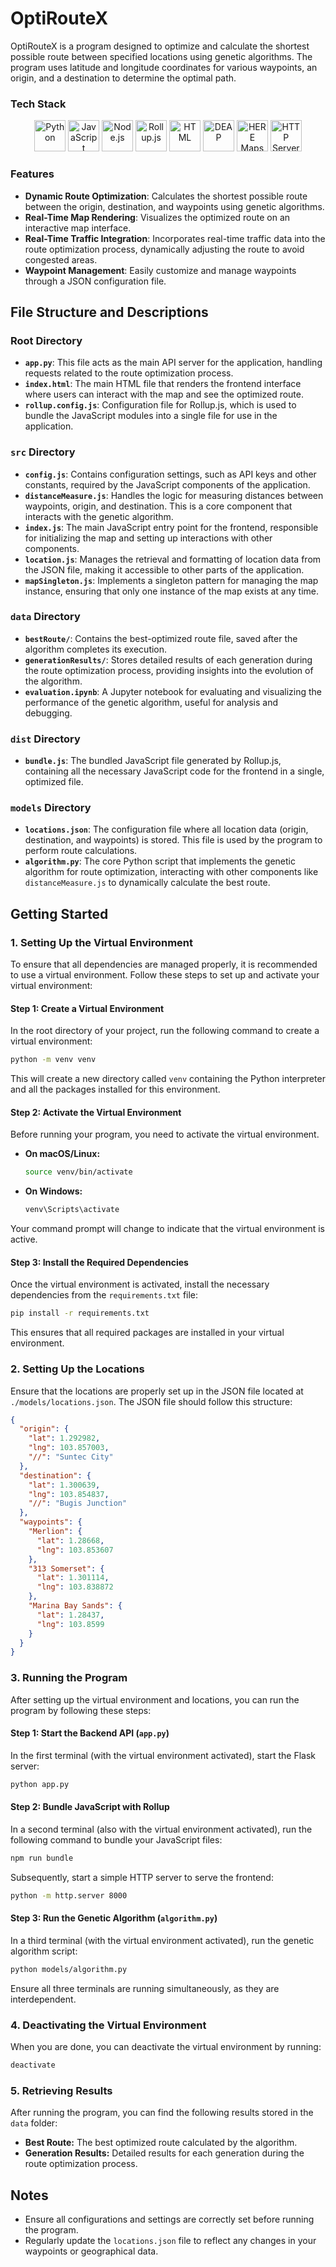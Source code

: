 # OptiRouteX

OptiRouteX is a program designed to optimize and calculate the shortest possible route between specified locations using genetic algorithms. The program uses latitude and longitude coordinates for various waypoints, an origin, and a destination to determine the optimal path.

### Tech Stack

<p align="center">
  <img src="https://img.shields.io/badge/-Python-333?style=flat&logo=python" alt="Python" height="50"/>
  <img src="https://img.shields.io/badge/-JavaScript-333?style=flat&logo=javascript" alt="JavaScript" height="50"/>
  <img src="https://img.shields.io/badge/-Node.js-333?style=flat&logo=node.js" alt="Node.js" height="50"/>
  <img src="https://img.shields.io/badge/-Rollup.js-333?style=flat&logo=rollup.js" alt="Rollup.js" height="50"/>
  <img src="https://img.shields.io/badge/-HTML-333?style=flat&logo=html5" alt="HTML" height="50"/>
  <img src="https://img.shields.io/badge/-DEAP-333?style=flat&logo=python" alt="DEAP" height="50"/>
  <img src="https://img.shields.io/badge/-HERE%20Maps%20API-333?style=flat&logo=here" alt="HERE Maps API" height="50"/>
  <img src="https://img.shields.io/badge/-HTTP%20Server-333?style=flat&logo=apache" alt="HTTP Server" height="50"/>
</p>

### Features

- **Dynamic Route Optimization**: Calculates the shortest possible route between the origin, destination, and waypoints using genetic algorithms.
- **Real-Time Map Rendering**: Visualizes the optimized route on an interactive map interface.
- **Real-Time Traffic Integration**: Incorporates real-time traffic data into the route optimization process, dynamically adjusting the route to avoid congested areas.
- **Waypoint Management**: Easily customize and manage waypoints through a JSON configuration file.

## File Structure and Descriptions

### Root Directory

- **`app.py`**: This file acts as the main API server for the application, handling requests related to the route optimization process.
- **`index.html`**: The main HTML file that renders the frontend interface where users can interact with the map and see the optimized route.
- **`rollup.config.js`**: Configuration file for Rollup.js, which is used to bundle the JavaScript modules into a single file for use in the application.

### `src` Directory

- **`config.js`**: Contains configuration settings, such as API keys and other constants, required by the JavaScript components of the application.
- **`distanceMeasure.js`**: Handles the logic for measuring distances between waypoints, origin, and destination. This is a core component that interacts with the genetic algorithm.
- **`index.js`**: The main JavaScript entry point for the frontend, responsible for initializing the map and setting up interactions with other components.
- **`location.js`**: Manages the retrieval and formatting of location data from the JSON file, making it accessible to other parts of the application.
- **`mapSingleton.js`**: Implements a singleton pattern for managing the map instance, ensuring that only one instance of the map exists at any time.

### `data` Directory

- **`bestRoute/`**: Contains the best-optimized route file, saved after the algorithm completes its execution.
- **`generationResults/`**: Stores detailed results of each generation during the route optimization process, providing insights into the evolution of the algorithm.
- **`evaluation.ipynb`**: A Jupyter notebook for evaluating and visualizing the performance of the genetic algorithm, useful for analysis and debugging.

### `dist` Directory

- **`bundle.js`**: The bundled JavaScript file generated by Rollup.js, containing all the necessary JavaScript code for the frontend in a single, optimized file.

### `models` Directory

- **`locations.json`**: The configuration file where all location data (origin, destination, and waypoints) is stored. This file is used by the program to perform route calculations.
- **`algorithm.py`**: The core Python script that implements the genetic algorithm for route optimization, interacting with other components like `distanceMeasure.js` to dynamically calculate the best route.

## Getting Started

### 1. Setting Up the Virtual Environment

To ensure that all dependencies are managed properly, it is recommended to use a virtual environment. Follow these steps to set up and activate your virtual environment:

#### Step 1: Create a Virtual Environment

In the root directory of your project, run the following command to create a virtual environment:

```bash
python -m venv venv
```

This will create a new directory called `venv` containing the Python interpreter and all the packages installed for this environment.

#### Step 2: Activate the Virtual Environment

Before running your program, you need to activate the virtual environment.

- **On macOS/Linux:**

  ```bash
  source venv/bin/activate
  ```

- **On Windows:**
  ```bash
  venv\Scripts\activate
  ```

Your command prompt will change to indicate that the virtual environment is active.

#### Step 3: Install the Required Dependencies

Once the virtual environment is activated, install the necessary dependencies from the `requirements.txt` file:

```bash
pip install -r requirements.txt
```

This ensures that all required packages are installed in your virtual environment.

### 2. Setting Up the Locations

Ensure that the locations are properly set up in the JSON file located at `./models/locations.json`. The JSON file should follow this structure:

```json
{
  "origin": {
    "lat": 1.292982,
    "lng": 103.857003,
    "//": "Suntec City"
  },
  "destination": {
    "lat": 1.300639,
    "lng": 103.854837,
    "//": "Bugis Junction"
  },
  "waypoints": {
    "Merlion": {
      "lat": 1.28668,
      "lng": 103.853607
    },
    "313 Somerset": {
      "lat": 1.301114,
      "lng": 103.838872
    },
    "Marina Bay Sands": {
      "lat": 1.28437,
      "lng": 103.8599
    }
  }
}
```

### 3. Running the Program

After setting up the virtual environment and locations, you can run the program by following these steps:

#### Step 1: Start the Backend API (`app.py`)

In the first terminal (with the virtual environment activated), start the Flask server:

```bash
python app.py
```

#### Step 2: Bundle JavaScript with Rollup

In a second terminal (also with the virtual environment activated), run the following command to bundle your JavaScript files:

```bash
npm run bundle
```

Subsequently, start a simple HTTP server to serve the frontend:

```bash
python -m http.server 8000
```

#### Step 3: Run the Genetic Algorithm (`algorithm.py`)

In a third terminal (with the virtual environment activated), run the genetic algorithm script:

```bash
python models/algorithm.py
```

Ensure all three terminals are running simultaneously, as they are interdependent.

### 4. Deactivating the Virtual Environment

When you are done, you can deactivate the virtual environment by running:

```bash
deactivate
```

### 5. Retrieving Results

After running the program, you can find the following results stored in the `data` folder:

- **Best Route:** The best optimized route calculated by the algorithm.
- **Generation Results:** Detailed results for each generation during the route optimization process.

## Notes

- Ensure all configurations and settings are correctly set before running the program.
- Regularly update the `locations.json` file to reflect any changes in your waypoints or geographical data.
